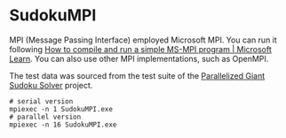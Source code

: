 # SudokuMPI

MPI (Message Passing Interface) employed Microsoft MPI. You can run it following [How to compile and run a simple MS-MPI program | Microsoft Learn](https://learn.microsoft.com/zh-cn/archive/blogs/windowshpc/how-to-compile-and-run-a-simple-ms-mpi-program). You can also use other MPI implementations, such as OpenMPI.

The test data was sourced from the test suite of the [Parallelized Giant Sudoku Solver](https://clairewangyuyue.github.io/CS205_G1.github.io/) project. 

```shell
# serial version
mpiexec -n 1 SudokuMPI.exe 
# parallel version
mpiexec -n 16 SudokuMPI.exe 

```